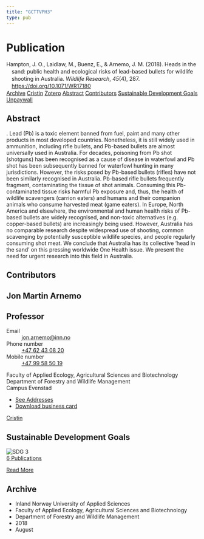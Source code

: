 ```yaml
---
title: "GCTTVPH3"
type: pub
---
```

<h1>Publication</h1>
<article id="csl-bib-container-GCTTVPH3" class="csl-bib-container">
  <div class="csl-bib-body" style="line-height: 1.35; padding-left: 1em; text-indent:-1em;">
  <div class="csl-entry">Hampton, J. O., Laidlaw, M., Buenz, E., &amp; Arnemo, J. M. (2018). Heads in the sand: public health and ecological risks of lead-based bullets for wildlife shooting in Australia. <i>Wildlife Research</i>, <i>45</i>(4), 287. <a href="https://doi.org/10.1071/WR17180">https://doi.org/10.1071/WR17180</a></div>
</div>
  <div class="csl-bib-buttons">
    <a href="#taxonomy-article-GCTTVPH3" class="csl-bib-button">Archive</a>
    <a href="https://app.cristin.no/results/show.jsf?id=1602248" alt="Cristin URL" class="csl-bib-button">Cristin</a>
    <a href="http://zotero.org/groups/5402882/items/GCTTVPH3" alt="Zotero URL" class="csl-bib-button">Zotero</a>
    <a href="#abstract-article-GCTTVPH3" class="csl-bib-button">Abstract</a>
    <a href="#contributors-article-GCTTVPH3" class="csl-bib-button">Contributors</a>
    <a href="#sdg-article-GCTTVPH3" class="csl-bib-button">Sustainable Development Goals</a>
    <a href="https://www.publish.csiro.au/wr/pdf/WR17180" class="csl-bib-button">Unpaywall</a>
  </div>
  <div id="csl-bib-meta-container-GCTTVPH3"></div>
</article>
<div id="csl-bib-meta-GCTTVPH3" class="csl-bib-meta">
  <article id="abstract-article-GCTTVPH3" class="abstract-article">
    <h1>Abstract</h1>
    . Lead (Pb) is a toxic element banned from fuel, paint and many other products in most developed countries. Nonetheless, it is still widely used in ammunition, including rifle bullets, and Pb-based bullets are almost universally used in Australia. For decades, poisoning from Pb shot (shotguns) has been recognised as a cause of disease in waterfowl and Pb shot has been subsequently banned for waterfowl hunting in many jurisdictions. However, the risks posed by Pb-based bullets (rifles) have not been similarly recognised in Australia. Pb-based rifle bullets frequently fragment, contaminating the tissue of shot animals. Consuming this Pb-contaminated tissue risks harmful Pb exposure and, thus, the health of wildlife scavengers (carrion eaters) and humans and their companion animals who consume harvested meat (game eaters). In Europe, North America and elsewhere, the environmental and human health risks of Pb-based bullets are widely recognised, and non-toxic alternatives (e.g. copper-based bullets) are increasingly being used. However, Australia has no comparable research despite widespread use of shooting, common scavenging by potentially susceptible wildlife species, and people regularly consuming shot meat. We conclude that Australia has its collective ‘head in the sand’ on this pressing worldwide One Health issue. We present the need for urgent research into this field in Australia.
  </article>
  <article id="contributors-article-GCTTVPH3" class="contributors-article">
    <h1>Contributors</h1>
    <div class="personas"> <div class="vrtx-hinn-person-card"> <div class="photo"> <i class="lar la-user-circle missing-person"></i> </div> <div class="info"> <hgroup><h1>Jon Martin Arnemo</h1> <h2>Professor</h2> </hgroup><dl> <dt>Email</dt> <dd> <a href="mailto:jon.arnemo@inn.no">jon.arnemo@inn.no</a> </dd> <dt>Phone number</dt> <dd><a href="tel:+4762430820"> +47 62 43 08 20 </a></dd> <dt>Mobile number</dt> <dd><a href="tel:+4799585019"> +47 99 58 50 19 </a></dd> </dl> <p> Faculty of Applied Ecology, Agricultural Sciences and Biotechnology<br> Department of Forestry and Wildlife Management<br> Campus Evenstad </p> <ul class="vrtx-hinn-links"> <li><a href="https://www.inn.no/english/find-an-employee/jon-arnemo.html#vrtx-hinn-addresses">See Addresses</a></li> <li><a href="https://www.inn.no/english/find-an-employee/jon-arnemo.html?vrtx=vcf">Download business card</a></li> </ul> </div> </div> <a href="https://app.cristin.no/persons/show.jsf?id=328246" alt="Cristin URL" class="personas-cristin">Cristin</a> </div>
  </article>
  <article id="sdg-article-GCTTVPH3" class="sdg-article">
    <h1>Sustainable Development Goals</h1>
    <div class="sdg-container"><div id="sdg3" class="sdg"> <img src="{{< params subfolder >}}images/sdg/sdg03_en.png" class="image" alt="SDG 3"> <div class="sdg-overlay"> <a href="{{< params subfolder >}}en/archive/?sdg=3#archive" class="sdg-publication-count"><span>6</span> Publications</a> <p><a href="https://sdgs.un.org/goals/goal3" class="sdg-read-more">Read More</a></p> </div> </div></div>
  </article>
  <article id="taxonomy-article-GCTTVPH3" class="taxonomy-article">
    <h1>Archive</h1>
    <ul>
      <li>Inland Norway University of Applied Sciences</li>
      <li>Faculty of Applied Ecology, Agricultural Sciences and Biotechnology</li>
      <li>Department of Forestry and Wildlife Management</li>
      <li>2018</li>
      <li>August</li>
    </ul>
  </article>
</div>
